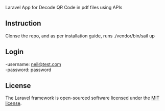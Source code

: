 Laravel App for Decode QR Code in pdf files using APIs

## Instruction
Clonse the repo, and as per installation guide, runs ./vendor/bin/sail up

## Login
-username: neil@test.com <br>
-password: password

## License

The Laravel framework is open-sourced software licensed under the [MIT license](https://opensource.org/licenses/MIT).

